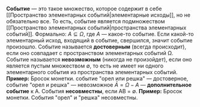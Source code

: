 **Событие** — это такое множество, которое содержит в себе [[Пространство элементарных событий|элементарные исходы]], но не обязательно все. То есть, событие является подмножеством [[Пространство элементарных событий|пространства элементарных событий]]. Формально: $A ⊆ Ω$, где $A$ — какое-то событие. Если какой-то элементарный исход, входящий в событие, свершился, значит событие произошло.
Событие называется **достоверным** (всегда происходит), если оно совпадает с пространством элементарных событий Ω. Событие называется **невозможным** (никогда не произойдет), если оно является пустым множеством ∅, то есть не имеет ни одного элементарного события из пространства элементарных событий.
**Пример:** Бросок монетки. событие "орел или решка" — достоверное, событие "орел и решка" — невозможное
$\bar{A}=Ω-A$ — **дополнительное событие** к A.
События **несовместны**, если AB = ∅.
**Пример:** Бросок монетки. События "орел" и "решка" несовместны.